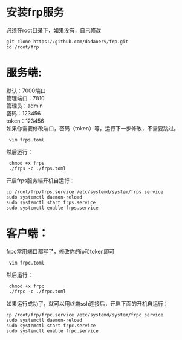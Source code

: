 # 安装frp服务
必须在root目录下，如果没有，自己修改
```
git clone https://github.com/dadaoerv/frp.git
cd /root/frp
```

# 服务端:   
默认：7000端口  
管理端口：7810   
管理员：admin   
密码：123456   
token：123456   
如果你需要修改端口，密码（token）等，运行下一步修改，不需要跳过。
```
 vim frps.toml
```
然后运行：
```
 chmod +x frps
 ./frps -c ./frps.toml
```
开启frps服务端开机自运行：
```
cp /root/frp/frps.service /etc/systemd/system/frps.service
sudo systemctl daemon-reload
sudo systemctl start frps.service
sudo systemctl enable frps.service
```
# 客户端：   
frpc常用端口都写了，修改你的ip和token即可
```
 vim frpc.toml
```
然后运行：
```
 chmod +x frpc
 ./frpc -c ./frpc.toml
```
如果运行成功了，就可以用终端ssh连接后，开启下面的开机自运行：
```
cp /root/frp/frpc.service /etc/systemd/system/frpc.service
sudo systemctl daemon-reload
sudo systemctl start frpc.service
sudo systemctl enable frpc.service
```
